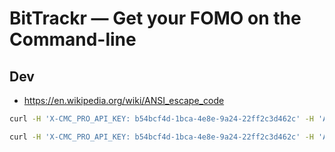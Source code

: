 # BitTrackr — Get your FOMO on the Command-line

## Dev

- <https://en.wikipedia.org/wiki/ANSI_escape_code>

```bash
curl -H 'X-CMC_PRO_API_KEY: b54bcf4d-1bca-4e8e-9a24-22ff2c3d462c' -H 'Accept: application/json' -d 'start=1&limit=5000&convert=USD' -G https://sandbox-api.coinmarketcap.com/v1/cryptocurrency/listings/latest

curl -H 'X-CMC_PRO_API_KEY: b54bcf4d-1bca-4e8e-9a24-22ff2c3d462c' -H 'Accept: application/json' 'https://sandbox-api.coinmarketcap.com/v2/cryptocurrency/quotes/latest?symbol=BTC,ETH' | jq
```
